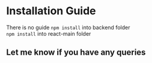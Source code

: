 # Installation Guide

There is no guide
`npm install` into backend folder<br>
`npm install` into react-main folder<br>

## Let me know if you have any queries